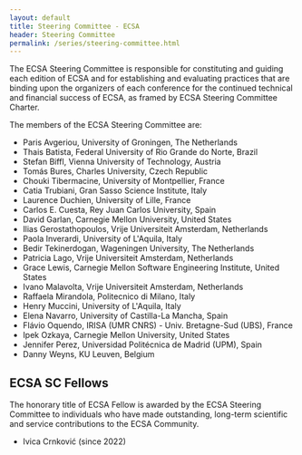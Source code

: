 ```yaml
---
layout: default
title: Steering Committee - ECSA
header: Steering Committee
permalink: /series/steering-committee.html
---
```


The ECSA Steering Committee is responsible for constituting and guiding each edition of ECSA and for establishing and evaluating practices that are binding upon the organizers of each conference for the continued technical and financial success of ECSA, as framed by ECSA Steering Committee Charter.

The members of the ECSA Steering Committee are:

* Paris Avgeriou, University of Groningen, The Netherlands
* Thais Batista, Federal University of Rio Grande do Norte, Brazil
* Stefan Biffl, Vienna University of Technology, Austria
* Tomás Bures, Charles University, Czech Republic
* Chouki Tibermacine, University of Montpellier, France
* Catia Trubiani, Gran Sasso Science Institute, Italy
* Laurence Duchien, University of Lille, France
* Carlos E. Cuesta, Rey Juan Carlos University, Spain
* David Garlan, Carnegie Mellon University, United States
* Ilias Gerostathopoulos, Vrije Universiteit Amsterdam, Netherlands
* Paola Inverardi, University of L'Aquila, Italy
* Bedir Tekinerdogan, Wageningen University, The Netherlands
* Patricia Lago, Vrije Universiteit Amsterdam, Netherlands
* Grace Lewis, Carnegie Mellon Software Engineering Institute, United States
* Ivano Malavolta, Vrije Universiteit Amsterdam, Netherlands
* Raffaela Mirandola, Politecnico di Milano, Italy
* Henry Muccini, University of L'Aquila, Italy
* Elena Navarro, University of Castilla-La Mancha, Spain
* Flávio Oquendo, IRISA (UMR CNRS) - Univ. Bretagne-Sud (UBS), France
* Ipek Ozkaya, Carnegie Mellon University, United States
* Jennifer Perez, Universidad Politécnica de Madrid (UPM), Spain
* Danny Weyns, KU Leuven, Belgium

## ECSA SC Fellows

The honorary title of ECSA Fellow is awarded by the ECSA Steering Committee to individuals who have made outstanding, long-term scientific and service contributions to the ECSA Community.

* Ivica Crnković (since 2022)
